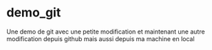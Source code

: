 # demo_git
Une demo de git avec une petite modification
et maintenant une autre modification depuis github
mais aussi depuis ma machine en local
